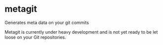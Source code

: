 metagit
=======

Generates meta data on your git commits

Metagit is currently under heavy development and is not yet ready
to be let loose on your Git repositories.

